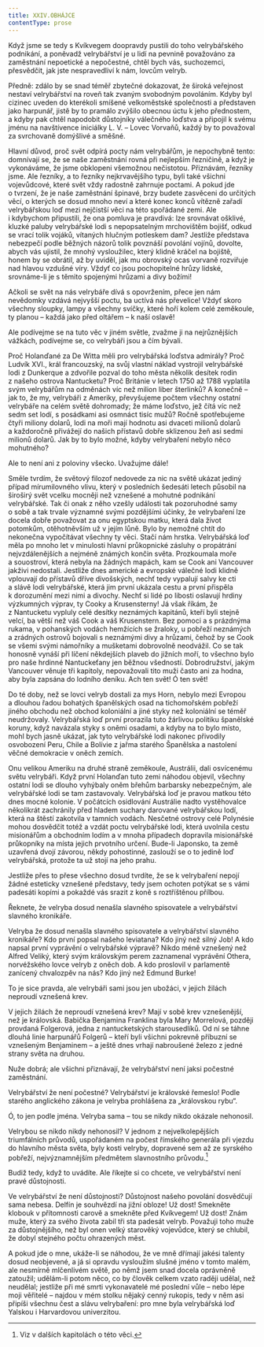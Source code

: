 ```yaml
---
title: XXIV.OBHÁJCE
contentType: prose
---
```


  

Když jsme se tedy s Kvíkvegem doopravdy pustili do toho velrybářského podnikání, a poněvadž velrybářství je u lidí na pevnině považováno za zaměstnání nepoetické a nepočestné, chtěl bych vás, suchozemci, přesvědčit, jak jste nespravedliví k nám, lovcům velryb.

Předně: zdálo by se snad téměř zbytečné dokazovat, že široká veřejnost nestaví velrybářství na roveň tak zvaným svobodným povoláním. Kdyby byl cizinec uveden do kterékoli smíšené velkoměstské společnosti a představen jako harpunář, jistě by to pramálo zvýšilo obecnou úctu k jeho přednostem, a kdyby pak chtěl napodobit důstojníky válečného loďstva a připojil k svému jménu na navštívence iniciálky L. V. – Lovec Vorvaňů, každý by to považoval za svrchovaně domýšlivé a směšné.

Hlavní důvod, proč svět odpírá pocty nám velrybářům, je nepochybně tento: domnívají se, že se naše zaměstnání rovná při nejlepším řezničině, a když je vykonáváme, že jsme obklopeni všemožnou nečistotou. Přiznávám, řezníky jsme. Ale řezníky, a to řezníky nejkrvavějšího typu, byli také všichni vojevůdcové, které svět vždy radostně zahrnuje poctami. A pokud jde o tvrzení, že je naše zaměstnání špinavé, brzy budete zasvěceni do určitých věcí, o kterých se dosud mnoho neví a které konec konců vítězně zařadí velrybářskou loď mezi nejčistší věci na této spořádané zemi. Ale i kdybychom připustili, že ona pomluva je pravdivá: lze srovnávat ošklivé, kluzké paluby velrybářské lodi s nepopsatelným mrchovištěm bojišť, odkud se vrací tolik vojáků, vítaných hlučným potleskem dam? Jestliže představa nebezpečí podle běžných názorů tolik povznáší povolání vojínů, dovolte, abych vás ujistil, že mnohý vysloužilec, který klidně kráčel na bojiště, honem by se obrátil, až by uviděl, jak mu obrovský ocas vorvaně rozviřuje nad hlavou vzdušné víry. Vždyť co jsou pochopitelné hrůzy lidské, srovnáme-li je s těmito spojenými hrůzami a divy božími!

Ačkoli se svět na nás velrybáře dívá s opovržením, přece jen nám nevědomky vzdává nejvyšší poctu, ba uctívá nás převelice! Vždyť skoro všechny sloupky, lampy a všechny svíčky, které hoří kolem celé zeměkoule, ty planou – každá jako před oltářem – k naší oslavě!

Ale podívejme se na tuto věc v jiném světle, zvažme ji na nejrůznějších vážkách, podívejme se, co velrybáři jsou a čím bývali.

Proč Holanďané za De Witta měli pro velrybářská loďstva admirály? Proč Ludvík XVI., král francouzský, na svůj vlastní náklad vystrojil velrybářské lodi z Dunkerque a zdvořile pozval do toho města několik desítek rodin z našeho ostrova Nantucketu? Proč Británie v letech 1750 až 1788 vyplatila svým velrybářům na odměnách víc než milion liber šterlinků? A konečně – jak to, že my, velrybáři z Ameriky, převyšujeme počtem všechny ostatní velrybáře na celém světě dohromady; že máme loďstvo, jež čítá víc než sedm set lodí, s posádkami asi osmnáct tisíc mužů? Ročně spotřebujeme čtyři miliony dolarů, lodi na moři mají hodnotu asi dvaceti milionů dolarů a každoročně přivážejí do našich přístavů dobře sklizenou žeň asi sedmi milionů dolarů. Jak by to bylo možné, kdyby velrybaření nebylo něco mohutného?

Ale to není ani z poloviny všecko. Uvažujme dále!

Směle tvrdím, že světový filozof nedovede za nic na světě ukázat jediný případ mírumilovného vlivu, který v posledních šedesáti letech působil na široširý svět vcelku mocněji než vznešené a mohutné podnikání velrybářské. Tak či onak z něho vzešly události tak pozoruhodné samy o sobě a tak trvale významné svými pozdějšími účinky, že velrybaření lze docela dobře považovat za onu egyptskou matku, která dala život potomkům, otěhotněvším už v jejím lůně. Bylo by nemožné chtít do nekonečna vypočítávat všechny ty věci. Stačí nám hrstka. Velrybářská loď měla po mnoho let v minulosti hlavní průkopnické zásluhy o propátrání nejvzdálenějších a nejméně známých končin světa. Prozkoumala moře a souostroví, která nebyla na žádných mapách, kam se Cook ani Vancouver jakživi nedostali. Jestliže dnes americké a evropské válečné lodi klidně vplouvají do přístavů dříve divošských, nechť tedy vypalují salvy ke cti a slávě lodi velrybářské, která jim první ukázala cestu a první přispěla k dorozumění mezi nimi a divochy. Nechť si lidé po libosti oslavují hrdiny výzkumných výprav, ty Cooky a Krusensterny! Já však říkám, že z Nantucketu vypluly celé desítky neznámých kapitánů, kteří byli stejně velcí, ba větší než váš Cook a váš Krusenstern. Bez pomoci a s prázdnýma rukama, v pohanských vodách hemžících se žraloky, u pobřeží neznámých a zrádných ostrovů bojovali s neznámými divy a hrůzami, čehož by se Cook se všemi svými námořníky a mušketami dobrovolně neodvážil. Co se tak honosně vynáší při líčení někdejších plaveb do jižních moří, to všechno bylo pro naše hrdinné Nantuckeťany jen běžnou všedností. Dobrodružství, jakým Vancouver věnuje tři kapitoly, nepovažovali tito muži často ani za hodna, aby byla zapsána do lodního deníku. Ach ten svět! Ó ten svět!

Do té doby, než se lovci velryb dostali za mys Horn, nebylo mezi Evropou a dlouhou řadou bohatých španělských osad na tichomořském pobřeží jiného obchodu než obchod koloniální a jiné styky než koloniální se téměř neudržovaly. Velrybářská loď první prorazila tuto žárlivou politiku španělské koruny, když navázala styky s oněmi osadami, a kdyby na to bylo místo, mohl bych jasně ukázat, jak tyto velrybářské lodi nakonec přivodily osvobození Peru, Chile a Bolívie z jařma starého Španělska a nastolení věčné demokracie v oněch zemích.

Onu velikou Ameriku na druhé straně zeměkoule, Austrálii, dali osvícenému světu velrybáři. Když první Holanďan tuto zemi náhodou objevil, všechny ostatní lodi se dlouho vyhýbaly oněm břehům barbarsky nebezpečným, ale velrybářské lodi se tam zastavovaly. Velrybářská loď je pravou matkou této dnes mocné kolonie. V počátcích osidlování Austrálie nadto vystěhovalce několikrát zachránily před hladem suchary darované velrybářskou lodí, která na štěstí zakotvila v tamních vodách. Nesčetné ostrovy celé Polynésie mohou dosvědčit totéž a vzdát poctu velrybářské lodi, která uvolnila cestu misionářům a obchodním lodím a v mnoha případech dopravila misionářské průkopníky na místa jejich prvotního určení. Bude-li Japonsko, ta země uzavřená dvojí závorou, někdy pohostinné, zaslouží se o to jedině loď velrybářská, protože ta už stojí na jeho prahu.

Jestliže přes to přese všechno dosud tvrdíte, že se k velrybaření nepojí žádné esteticky vznešené představy, tedy jsem ochoten potýkat se s vámi padesáti kopími a pokaždé vás srazit z koně s roztříštěnou přílbou.

Řeknete, že velryba dosud nenašla slavného spisovatele a velrybářství slavného kronikáře.

Velryba že dosud nenašla slavného spisovatele a velrybářství slavného kronikáře? Kdo první popsal našeho leviatana? Kdo jiný než silný Job! A kdo napsal první vyprávění o velrybářské výpravě? Nikdo méně vznešený než Alfred Veliký, který svým královským perem zaznamenal vyprávění Othera, norvéžského lovce velryb z oněch dob. A kdo proslovil v parlamentě zanícený chvalozpěv na nás? Kdo jiný než Edmund Burke!

To je sice pravda, ale velrybáři sami jsou jen ubožáci, v jejich žilách neproudí vznešená krev.

V jejich žilách že neproudí vznešená krev? Mají v sobě krev vznešenější, než je královská. Babička Benjamina Franklina byla Mary Morrelová, později provdaná Folgerová, jedna z nantucketských starousedlíků. Od ní se táhne dlouhá linie harpunářů Folgerů – kteří byli všichni pokrevně příbuzní se vznešeným Benjaminem – a ještě dnes vrhají nabroušené železo z jedné strany světa na druhou.

Nuže dobrá; ale všichni přiznávají, že velrybářství není jaksi počestné zaměstnání.

Velrybářství že není počestné? Velrybářství je královské řemeslo! Podle starého anglického zákona je velryba prohlášena za „královskou rybu“.

Ó, to jen podle jména. Velryba sama – tou se nikdy nikdo okázale nehonosil.

Velrybou se nikdo nikdy nehonosil? V jednom z nejvelkolepějších triumfálních průvodů, uspořádaném na počest římského generála při vjezdu do hlavního města světa, byly kosti velryby, dopravené sem až ze syrského pobřeží, nejvýznamnějším předmětem slavnostního průvodu.[^1]

Budiž tedy, když to uvádíte. Ale říkejte si co chcete, ve velrybářství není pravé důstojnosti.

Ve velrybářství že není důstojnosti? Důstojnost našeho povolání dosvědčují sama nebesa. Delfín je souhvězdí na jižní obloze! Už dost! Smekněte klobouk v přítomnosti carově a smekněte před Kvíkvegem! Už dost! Znám muže, který za svého života zabil tři sta padesát velryb. Považuji toho muže za důstojnějšího, než byl onen velký starověký vojevůdce, který se chlubil, že dobyl stejného počtu ohrazených měst.

A pokud jde o mne, ukáže-li se náhodou, že ve mně dřímají jakési talenty dosud neobjevené, a já si opravdu vysloužím slušné jméno v tomto malém, ale nesmírně mlčenlivém světě, po němž jsem snad docela oprávněně zatoužil; udělám-li potom něco, co by člověk celkem vzato raději udělal, než neudělal; jestliže při mé smrti vykonavatelé mé poslední vůle – nebo lépe moji věřitelé – najdou v mém stolku nějaký cenný rukopis, tedy v něm asi připíši všechnu čest a slávu velrybaření: pro mne byla velrybářská loď Yalskou i Harvardovou univerzitou.

[^1]: Viz v dalších kapitolách o této věci.
